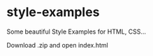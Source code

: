 # style-examples
Some beautiful Style Examples for HTML, CSS...


Download .zip and open index.html

